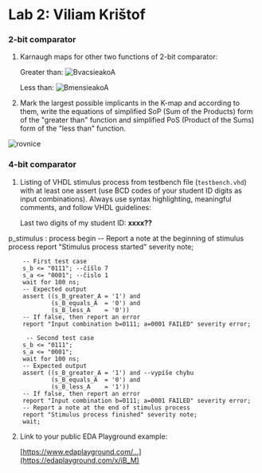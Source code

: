# Lab 2: Viliam Krištof

### 2-bit comparator

1. Karnaugh maps for other two functions of 2-bit comparator:

   Greater than:
![BvacsieakoA](https://user-images.githubusercontent.com/124798762/220157697-18af005b-f3a0-4707-9917-4fee5b10b50a.jpg)

  

   Less than:
![BmensieakoA](https://user-images.githubusercontent.com/124798762/220157719-56feae80-ada9-4f36-ac0d-f88604c6d290.jpg)



2. Mark the largest possible implicants in the K-map and according to them, write the equations of simplified SoP (Sum of the Products) form of the "greater than" function and simplified PoS (Product of the Sums) form of the "less than" function.

![rovnice](https://user-images.githubusercontent.com/124798762/220157736-b19feb10-8dc2-4836-ae3b-f160d66b6b83.jpg)


### 4-bit comparator

1. Listing of VHDL stimulus process from testbench file (`testbench.vhd`) with at least one assert (use BCD codes of your student ID digits as input combinations). Always use syntax highlighting, meaningful comments, and follow VHDL guidelines:

   Last two digits of my student ID: **xxxx??**

p_stimulus : process
        begin
        -- Report a note at the beginning of stimulus process
        report "Stimulus process started" severity note;

        -- First test case
        s_b <= "0111"; --číšlo 7 
        s_a <= "0001"; --čislo 1
        wait for 100 ns;
        -- Expected output
        assert ((s_B_greater_A = '1') and
                (s_B_equals_A  = '0') and
                (s_B_less_A    = '0'))
        -- If false, then report an error
        report "Input combination b=0111; a=0001 FAILED" severity error;
        
         -- Second test case
        s_b <= "0111"; 
        s_a <= "0001";
        wait for 100 ns;
        -- Expected output
        assert ((s_B_greater_A = '1') and --vypíše chybu
                (s_B_equals_A  = '0') and
                (s_B_less_A    = '1'))
        -- If false, then report an error
        report "Input combination b=0111; a=0001 FAILED" severity error;
        -- Report a note at the end of stimulus process
        report "Stimulus process finished" severity note;
        wait;

2. Link to your public EDA Playground example:

   [https://www.edaplayground.com/...](https://edaplayground.com/x/iB_M)

